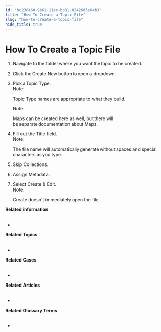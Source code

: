 ```yaml
---
id: "bc238460-9b61-11ec-bb31-02426d3e64b3"
title: "How To Create a Topic File"
slug: "how-to-create-a-topic-file"
hide_title: true
---
```


# <a id="concept-1274" class="anchor_top_offset"/><a id="ariaid-title1" class="anchor_top_offset"/>How To Create a Topic File

<p xmlns="http://www.w3.org/1999/xhtml" className="shortdesc"> </p> 
<ol xmlns="http://www.w3.org/1999/xhtml" className="ol"><li className="li">     <p className="p">Navigate to the folder where you want the topic to be created.</p>   </li><li className="li">     <p className="p">Click the Create New button to open a dropdown.</p>   </li><li className="li">     <div className="p">Pick a Topic Type.<div className="note note note_note"><span className="note__title">Note:</span>          <p className="p">Topic Type names are appropriate to what they build.</p>       </div></div>     <div className="note note note_note"><span className="note__title">Note:</span>        <p className="p">Maps can be created here as well, but there will be separate documentation about Maps. </p>     </div>   </li><li className="li">     <div className="p">Fill out the Title field.<div className="note note note_note"><span className="note__title">Note:</span>          <p className="p">The file name will automatically generate without spaces and special characters as you type.</p>       </div></div>   </li><li className="li">     <p className="p"> Skip Collections.</p>   </li><li className="li">     <p className="p"> Assign Metadata.</p>   </li><li className="li">     <div className="p"> Select Create &amp; Edit.<div className="note note note_note"><span className="note__title">Note:</span>          <p className="p">Create doesn't immediately open the file.</p>       </div></div>   </li></ol> 
<div>   <nav xmlns="http://www.w3.org/1999/xhtml" role="navigation" className="related-links"><div className="linklist relinfo"><strong>Related information</strong><br /><br /><ul className="linklist"><li className="linklist"><a className="link" /></li></ul></div><div className="linklist Related_Topics"><a className="link"><strong>Related Topics</strong><br /><br /></a><ul className="linklist"><a className="link" /><li className="linklist"><a className="link" /><a className="link" /></li></ul></div><div className="linklist Related_Cases"><a className="link"><strong>Related Cases</strong><br /><br /></a><ul className="linklist"><a className="link" /><li className="linklist"><a className="link" /><a className="link" /></li></ul></div><div className="linklist Related_Articles"><a className="link"><strong>Related Articles</strong><br /><br /></a><ul className="linklist"><a className="link" /><li className="linklist"><a className="link" /><a className="link" /></li></ul></div><div className="linklist Related_Glossary"><a className="link"><strong>Related Glossary Terms</strong><br /><br /></a><ul className="linklist"><a className="link" /><li className="linklist"><a className="link" /><a className="link" /></li></ul></div></nav><a className="link">   </a></div> 

